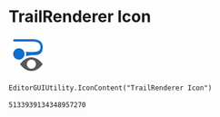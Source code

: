 # TrailRenderer Icon
![](/img/TrailRenderer%20Icon.png)

``` CSharp
EditorGUIUtility.IconContent("TrailRenderer Icon")
```
```
5133939134348957270
```
